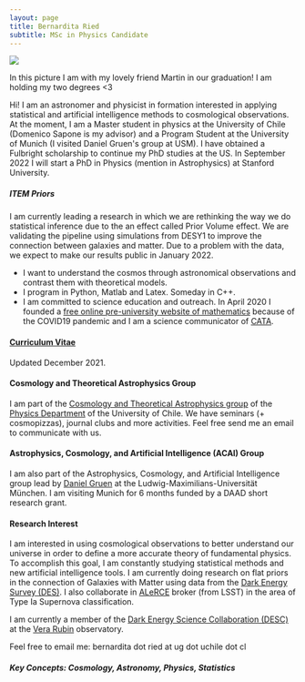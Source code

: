 ```yaml
---
layout: page
title: Bernardita Ried
subtitle: MSc in Physics Candidate
---
```

![](/img/IMG_20210816_165622.jpg)

In this picture I am with my lovely friend Martin in our graduation! I am holding my two degrees <3 


Hi! I am an astronomer and physicist in formation interested in applying statistical and artificial intelligence methods to cosmological observations. At the moment, I am a Master student in physics at the University of Chile (Domenico Sapone is my advisor) and a Program Student at the University of Munich (I visited Daniel Gruen's group at USM). I have obtained a Fulbright scholarship to continue my PhD studies at the US. In September 2022 I will start a PhD in Physics (mention in Astrophysics) at Stanford University.

##### ITEM Priors
I am currently leading a research in which we are rethinking the way we do statistical inference due to the an effect called Prior Volume effect. We are validating the pipeline using simulations from DESY1 to improve the connection between galaxies and matter. Due to a problem with the data, we expect to make our results public in January 2022.

- I want to understand the cosmos through astronomical observations and contrast them with theoretical models.
- I program in Python, Matlab and Latex. Someday in C++.
- I am committed to science education and outreach. In April 2020 I founded a [free online pre-university website of mathematics](https://www.preuencuarentena.com/) because of the COVID19 pandemic and I am a science communicator of [CATA](http://www.cata.cl/).

#### [Curriculum Vitae](https://drive.google.com/file/d/16Vi_7CYLDIeZBbe1J_8b1qf05H_IGout/view?usp=sharing) 
Updated December 2021.

#### Cosmology and Theoretical Astrophysics Group
I am part of the [Cosmology and Theoretical Astrophysics group](http://www.dfi.uchile.cl/grupos-investigacion/cosmologia-y-astrofisica-teorica/) of the [Physics Department](http://www.dfi.uchile.cl/) of the University of Chile. We have seminars (+ cosmopizzas), journal clubs and more activities. Feel free send me an email to communicate with us.

#### Astrophysics, Cosmology, and Artificial Intelligence (ACAI) Group
I am also part of the Astrophysics, Cosmology, and Artificial Intelligence group lead by [Daniel Gruen](https://www.physik.lmu.de/en/about-us/people/gruen-2.html) at the Ludwig-Maximilians-Universität München. I am visiting Munich for 6 months funded by a DAAD short research grant.


#### Research Interest
I am interested in using cosmological observations to better understand our universe in order to define a more accurate theory of fundamental physics. To accomplish this goal, I am constantly studying statistical methods and new artificial intelligence tools.
I am currently doing research on flat priors in the connection of Galaxies with Matter using data from the [Dark Energy Survey (DES)](https://www.darkenergysurvey.org/). 
I also collaborate in [ALeRCE](http://alerce.science/) broker (from LSST) in the area of Type Ia Supernova classification.

I am currently a member of the [Dark Energy Science Collaboration (DESC)](https://lsstdesc.org/) at the [Vera Rubin](https://www.lsst.org/) observatory.

Feel free to email me: bernardita dot ried at ug dot uchile dot cl

##### Key Concepts: Cosmology, Astronomy, Physics, Statistics
